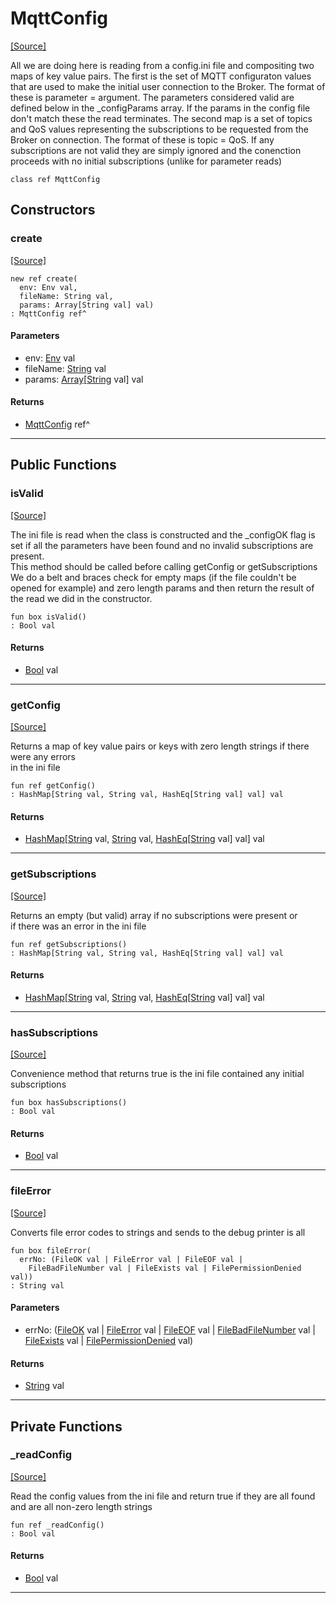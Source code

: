 # MqttConfig
<span class="source-link">[[Source]](src/mqtt-configurator/mqttConfig.md#L-0-8)</span>

All we are doing here is reading from a config.ini file and compositing two maps of key value pairs. 
The first is the set of MQTT configuraton values that are used to make the initial user connection
 to the Broker. The format of these is parameter = argument.
The parameters considered valid are defined below in the _configParams array. If the params in the config
 file don't match these the read terminates.
The second map is a set of topics and QoS values representing the subscriptions to be requested from the 
Broker on connection. The format of these is topic = QoS. If any subscriptions are not valid they are simply ignored and the conenction
proceeds with no initial subscriptions (unlike for parameter reads)


```pony
class ref MqttConfig
```

## Constructors

### create
<span class="source-link">[[Source]](src/mqtt-configurator/mqttConfig.md#L-0-46)</span>


```pony
new ref create(
  env: Env val,
  fileName: String val,
  params: Array[String val] val)
: MqttConfig ref^
```
#### Parameters

*   env: [Env](builtin-Env.md) val
*   fileName: [String](builtin-String.md) val
*   params: [Array](builtin-Array.md)\[[String](builtin-String.md) val\] val

#### Returns

* [MqttConfig](mqtt-configurator-MqttConfig.md) ref^

---

## Public Functions

### isValid
<span class="source-link">[[Source]](src/mqtt-configurator/mqttConfig.md#L-0-57)</span>


The ini file is read when the class is constructed and the _configOK flag is set if all the
 parameters have been found and no invalid subscriptions are present.  
This method should be called before calling getConfig or getSubscriptions
We do a belt and braces check for empty maps (if the file couldn't be opened for example) 
and zero length params and then return the result of the read we did in the constructor.  


```pony
fun box isValid()
: Bool val
```

#### Returns

* [Bool](builtin-Bool.md) val

---

### getConfig
<span class="source-link">[[Source]](src/mqtt-configurator/mqttConfig.md#L-0-74)</span>


Returns a map of key value pairs or keys with zero length strings if there were any errors  
in the ini file


```pony
fun ref getConfig()
: HashMap[String val, String val, HashEq[String val] val] val
```

#### Returns

* [HashMap](collections-HashMap.md)\[[String](builtin-String.md) val, [String](builtin-String.md) val, [HashEq](collections-HashEq.md)\[[String](builtin-String.md) val\] val\] val

---

### getSubscriptions
<span class="source-link">[[Source]](src/mqtt-configurator/mqttConfig.md#L-0-82)</span>


Returns an empty (but valid) array if no subscriptions were present or  
if there was an error in the ini file


```pony
fun ref getSubscriptions()
: HashMap[String val, String val, HashEq[String val] val] val
```

#### Returns

* [HashMap](collections-HashMap.md)\[[String](builtin-String.md) val, [String](builtin-String.md) val, [HashEq](collections-HashEq.md)\[[String](builtin-String.md) val\] val\] val

---

### hasSubscriptions
<span class="source-link">[[Source]](src/mqtt-configurator/mqttConfig.md#L-0-91)</span>


Convenience method that returns true is the ini file contained any initial 
subscriptions 


```pony
fun box hasSubscriptions()
: Bool val
```

#### Returns

* [Bool](builtin-Bool.md) val

---

### fileError
<span class="source-link">[[Source]](src/mqtt-configurator/mqttConfig.md#L-0-133)</span>


Converts file error codes to strings and sends to the debug printer is all


```pony
fun box fileError(
  errNo: (FileOK val | FileError val | FileEOF val | 
    FileBadFileNumber val | FileExists val | FilePermissionDenied val))
: String val
```
#### Parameters

*   errNo: ([FileOK](files-FileOK.md) val | [FileError](files-FileError.md) val | [FileEOF](files-FileEOF.md) val | 
    [FileBadFileNumber](files-FileBadFileNumber.md) val | [FileExists](files-FileExists.md) val | [FilePermissionDenied](files-FilePermissionDenied.md) val)

#### Returns

* [String](builtin-String.md) val

---

## Private Functions

### _readConfig
<span class="source-link">[[Source]](src/mqtt-configurator/mqttConfig.md#L-0-105)</span>


Read the config values from the ini file and return true if they are all 
found and are all non-zero length strings


```pony
fun ref _readConfig()
: Bool val
```

#### Returns

* [Bool](builtin-Bool.md) val

---

